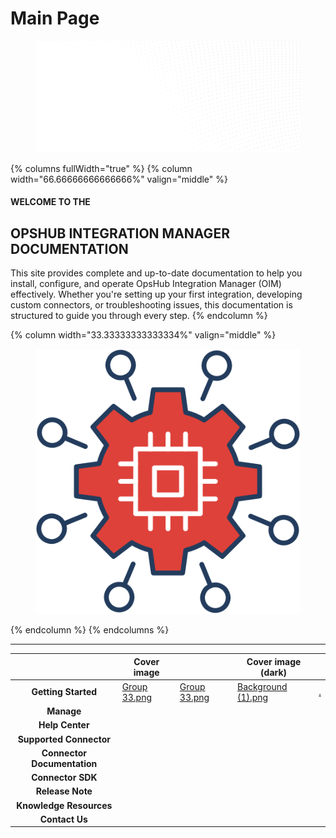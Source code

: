 # Main Page

<figure><img src=".gitbook/assets/Background.png" alt=""><figcaption></figcaption></figure>

{% columns fullWidth="true" %}
{% column width="66.66666666666666%" valign="middle" %}
#### WELCOME TO THE

## **OPSHUB INTEGRATION MANAGER DOCUMENTATION**

This site provides complete and up-to-date documentation to help you install, configure, and operate OpsHub Integration Manager (OIM) effectively. Whether you're setting up your first integration, developing custom connectors, or troubleshooting issues, this documentation is structured to guide you through every step.
{% endcolumn %}

{% column width="33.33333333333334%" valign="middle" %}
<figure><img src=".gitbook/assets/Group 33.png" alt=""><figcaption></figcaption></figure>


{% endcolumn %}
{% endcolumns %}

***

<table data-view="cards"><thead><tr><th align="center"></th><th data-hidden data-card-cover data-type="image">Cover image</th><th data-hidden data-type="image"></th><th data-hidden data-card-cover-dark data-type="image">Cover image (dark)</th><th data-hidden data-type="content-ref"></th></tr></thead><tbody><tr><td align="center"><strong>Getting Started</strong></td><td data-object-fit="contain"><a href=".gitbook/assets/Group 33.png">Group 33.png</a></td><td><a href=".gitbook/assets/Group 33.png">Group 33.png</a></td><td><a href=".gitbook/assets/Background (1).png">Background (1).png</a></td><td><a href="./">.</a></td></tr><tr><td align="center"><strong>Manage</strong></td><td></td><td></td><td></td><td></td></tr><tr><td align="center"><strong>Help Center</strong></td><td></td><td></td><td></td><td></td></tr><tr><td align="center"><strong>Supported Connector</strong></td><td></td><td></td><td></td><td></td></tr><tr><td align="center"><strong>Connector Documentation</strong></td><td></td><td></td><td></td><td></td></tr><tr><td align="center"><strong>Connector SDK</strong></td><td></td><td></td><td></td><td></td></tr><tr><td align="center"><strong>Release Note</strong></td><td></td><td></td><td></td><td></td></tr><tr><td align="center"><strong>Knowledge Resources</strong></td><td></td><td></td><td></td><td></td></tr><tr><td align="center"><strong>Contact Us</strong></td><td></td><td></td><td></td><td></td></tr></tbody></table>



